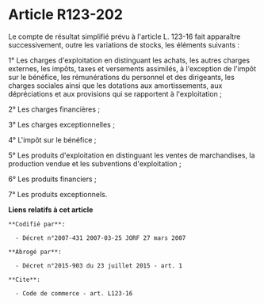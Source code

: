 # Article R123-202

Le compte de résultat simplifié prévu à l'article L. 123-16 fait apparaître successivement, outre les variations de stocks,
les éléments suivants :

1° Les charges d'exploitation en distinguant les achats, les autres charges externes, les impôts, taxes et versements
assimilés, à l'exception de l'impôt sur le bénéfice, les rémunérations du personnel et des dirigeants, les charges sociales
ainsi que les dotations aux amortissements, aux dépréciations et aux provisions qui se rapportent à l'exploitation ;

2° Les charges financières ;

3° Les charges exceptionnelles ;

4° L'impôt sur le bénéfice ;

5° Les produits d'exploitation en distinguant les ventes de marchandises, la production vendue et les subventions
d'exploitation ;

6° Les produits financiers ;

7° Les produits exceptionnels.

**Liens relatifs à cet article**

	**Codifié par**:

	  - Décret n°2007-431 2007-03-25 JORF 27 mars 2007

	**Abrogé par**:

	  - Décret n°2015-903 du 23 juillet 2015 - art. 1

	**Cite**:

	  - Code de commerce - art. L123-16

